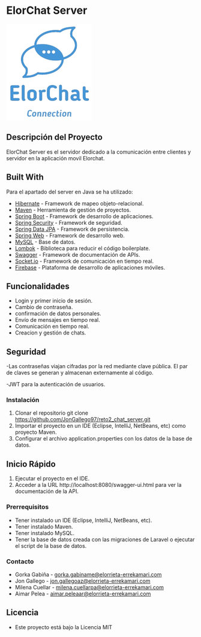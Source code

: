 # ElorChat Server

![Chat App](elorchat_recortada.png)

## Descripción del Proyecto

ElorChat Server es el servidor dedicado a la comunicación entre clientes y servidor en la aplicación movil Elorchat.

## Built With

Para el apartado del server en Java se ha utilizado:

- [Hibernate](https://hibernate.org/) - Framework de mapeo objeto-relacional.
- [Maven](https://maven.apache.org/) - Herramienta de gestión de proyectos.
- [Spring Boot](https://spring.io/projects/spring-boot) - Framework de desarrollo de aplicaciones.
- [Spring Security](https://spring.io/projects/spring-security) - Framework de seguridad.
- [Spring Data JPA](https://spring.io/projects/spring-data-jpa) - Framework de persistencia.
- [Spring Web](https://spring.io/projects/spring-framework) - Framework de desarrollo web.
- [MySQL](https://www.mysql.com/) - Base de datos.
- [Lombok](https://projectlombok.org/) - Biblioteca para reducir el código boilerplate.
- [Swagger](https://swagger.io/) - Framework de documentación de APIs.
- [Socket.io](https://socket.io/) - Framework de comunicación en tiempo real.
- [Firebase](https://firebase.google.com/) - Plataforma de desarrollo de aplicaciones móviles.

## Funcionalidades
- Login y primer inicio de sesión.
- Cambio de contraseña.
- confirmación de datos personales.
- Envío de mensajes en tiempo real.
- Comunicación en tiempo real.
- Creacion y gestión de chats.



## Seguridad

-Las contraseñas viajan cifradas por la red mediante clave pública. El par de claves se generan y
   almacenan externamente al código.

-JWT para la autenticación de usuarios.

### Instalación

1. Clonar el repositorio
   git clone https://github.com/JonGallego97/reto2_chat_server.git
2. Importar el proyecto en un IDE (Eclipse, IntelliJ, NetBeans, etc) como proyecto Maven.
3. Configurar el archivo application.properties con los datos de la base de datos.


## Inicio Rápido

1. Ejecutar el proyecto en el IDE.
2. Acceder a la URL http://localhost:8080/swagger-ui.html para ver la documentación de la API.

### Prerrequisitos

- Tener instalado un IDE (Eclipse, IntelliJ, NetBeans, etc).
- Tener instalado Maven.
- Tener instalado MySQL.
- Tener la base de datos creada con las migraciones de Laravel o ejecutar el script de la base de datos.



### Contacto
- Gorka Gabiña - gorka.gabiname@elorrieta-errekamari.com
- Jon Gallego - jon.gallegoaz@elorrieta-errekamari.com
- Milena Cuellar - milena.cuellarpa@elorrieta-errekamari.com
- Aimar Pelea - aimar.peleaar@elorrieta-errekamari.com

## Licencia
- Este proyecto está bajo la Licencia MIT





